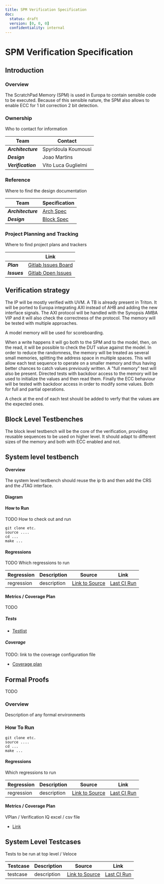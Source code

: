 ```yaml
---
title: SPM Verification Specification
doc:
  status: draft
  version: [0, 0, 0]
  confidentiality: internal
---
```


# SPM Verification Specification

## Introduction

### Overview

The ScratchPad Memory (SPM) is used in Europa to contain sensible code to be executed. Because of this sensible nature, the SPM also allows to enable ECC for 1 bit correction 2 bit detection.


### Ownership
Who to contact for information

|  Team              | Contact         |
| ------------------ | --------------- |
| ***Architecture*** | Spyridoula Koumousi|
| ***Design***       | Joao Martins|
| ***Verification*** | Vito Luca Guglielmi|

### Reference
Where to find the design documentation

| Team               | Specification |
| ------------------ | ------------- |
| ***Architecture*** |[Arch Spec](https://axeleraai.atlassian.net/wiki/spaces/archrd/pages/399835388/SYS-SPM)|
| ***Design***       |[Block Spec]()|

### Project Planning and Tracking
Where to find project plans and trackers

|   | Link |
| - | ---- |
| ***Plan*** |[Gitlab Issues Board](https://git.axelera.ai/prod/europa/-/boards/258?label_name[]=block%3Asys-spm)|
| ***Issues*** |[Gitlab Open Issues](https://git.axelera.ai/prod/europa/-/issues/?sort=updated_desc&state=opened&label_name%5B%5D=block%3Aspm&first_page_size=20)|

## Verification strategy

The IP will be mostly verified with UVM.
A TB is already present in Triton. It will be ported to Europa integrating AXI instead of AHB and adding the new interface signals.
The AXI protocol will be handled with the Synopsis AMBA VIP and it will also check the correctness of the protocol. 
The memory will be tested with multiple approaches. 

A model memory will be used for scoreboarding. 

When a write happens it will go both to the SPM and to the model, then, on the read, it will be possible to check the DUT value against the model.
In order to reduce the randomness, the memory will be treated as several small memories, splitting the address space in multiple spaces.
This will allow each test sequence to operate on a smaller memory and thus having better chances to catch values previously written.
A "full memory" test will also be present.
Directed tests with backdoor access to the memory will be used to initialize the values and then read them.
Finally the ECC behaviour will be tested with backdoor access in order to modify some values. Both for full and partial operations.

A check at the end of each test should be added to verfy that the values are the expected ones.

## Block Level Testbenches

The block level testbench will be the core of the verification, providing reusable sequences to be used on higher level. It should adapt to different sizes of the memory and both with ECC enabled and not.

## System level testbench
#### Overview

The system level testbench should reuse the ip tb and then add the CRS and the JTAG interface.


#### Diagram


#### How to Run
TODO
How to check out and run

```
git clone etc.
source ....
cd ...
make ...
```
#### Regressions
TODO
Which regressions to run

| Regression | Description | Source | Link |
| ---------- | ----------- | ------ | ---- |
| regression | description | [Link to Source]() | [Last CI Run]()|

#### Metrics / Coverage Plan
TODO

##### Tests



- [Testlist](/verifsdk/tests_spm.yaml)

##### Coverage

TODO: link to the coverage configuration file
- [Coverage plan]()

## Formal Proofs
TODO
### Overview
Description of any formal environments

### How To Run

```
git clone etc.
source ....
cd ...
make ...
```

#### Regressions
Which regressions to run

| Regression | Description | Source | Link |
| ---------- | ----------- | ------ | ---- |
| regression | description | [Link to Source]() | [Last CI Run]()|

#### Metrics / Coverage Plan
VPlan / Verification IQ excel / csv file

- [Link]()

## System Level Testcases
Tests to be run at top level / Veloce

| Testcase   | Description | Source | Link |
| --------   | ----------- | ------ | ---- |
| testcase   | description | [Link to Source]()| [Last CI Run]()|
